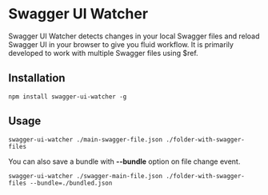 # Swagger UI Watcher

Swagger UI Watcher detects changes in your local Swagger files and reload Swagger UI in your browser to give you fluid workflow. It is primarily developed to work with multiple Swagger files using $ref.

## Installation

```
npm install swagger-ui-watcher -g
```

## Usage

```
swagger-ui-watcher ./main-swagger-file.json ./folder-with-swagger-files
```

You can also save a bundle with **--bundle** option on file change event.

```
swagger-ui-watcher ./swagger-main-file.json ./folder-with-swagger-files --bundle=./bundled.json
``` 